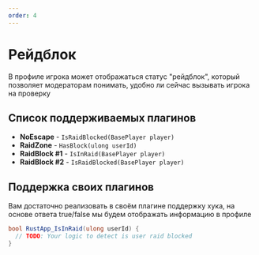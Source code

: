 ```yaml
---
order: 4
---
```


# Рейдблок

В профиле игрока может отображаться статус "рейдблок", который позволяет модераторам понимать, удобно ли сейчас вызывать игрока на проверку

## Список поддерживаемых плагинов
- **NoEscape** - `IsRaidBlocked(BasePlayer player)`
- **RaidZone** - `HasBlock(ulong userId)`
- **RaidBlock #1** - `IsInRaid(BasePlayer player)`
- **RaidBlock #2** - `IsRaidBlocked(BasePlayer player)`

## Поддержка своих плагинов
Вам достаточно реализовать в своём плагине поддержку хука, на основе ответа true/false мы будем отображать информацию в профиле

```csharp
bool RustApp_IsInRaid(ulong userId) {
  // TODO: Your logic to detect is user raid blocked
}
```